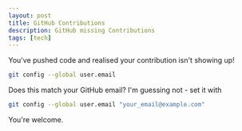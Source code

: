 ```yaml
---
layout: post
title: GitHub Contributions
description: GitHub missing Contributions
tags: [tech]
---
```


You've pushed code and realised your contribution isn't showing up!

``` bash
git config --global user.email
```

Does this match your GitHub email? I'm guessing not - set it with

``` bash
git config --global user.email "your_email@example.com"
```

You're welcome.
